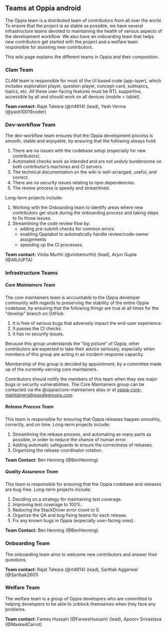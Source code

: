 ## Teams at Oppia android

The Oppia team is a distributed team of contributors from all over the world. To ensure that the project is as stable as possible, we have several infrastructure teams devoted to maintaining the health of various aspects of the development workflow. We also have an onboarding team that helps new contributors get started with the project and a welfare team responsible for assisting new contributors.

This wiki page explains the different teams in Oppia and their composition.

### Clam Team

CLAM team is responsible for most of the UI based code (app-layer), which includes exploration player, question player, concept-card, subtopics, topics, etc. All these user-facing features must be RTL supportive, accessible by all and should work on all devices (mobile + tablet).

**Team contact:** Rajat Talesra (@rt4914) (lead), Yash Verma (@yash10019coder)

### Dev-workflow Team
The dev-workflow team ensures that the Oppia development process is smooth, stable and enjoyable, by ensuring that the following always hold:

1. There are no issues with the codebase setup (especially for new contributors).
2. Automated checks work as intended and are not unduly burdensome on both contributor’s machines and CI servers.
3. The technical documentation on the wiki is well-arranged, useful, and correct.
4. There are no security issues relating to npm dependencies.
5. The review process is speedy and streamlined.

Long-term projects include:

1. Working with the Onboarding team to identify areas where new contributors get stuck during the onboarding process and taking steps to fix those issues.
2. Streamlining the code review flow by: 
    * adding pre-submit checks for common errors 
    * enabling Oppiabot to automatically handle review/code-owner assignments 
    * speeding up the CI processes.

**Team contact:** Vinita Murthi (@vinitamurthi) (lead), Arjun Gupta (@ARJUPTA)

### Infrastructure Teams

##### Core Maintainers Team
The core maintainers team is accountable to the Oppia developer community with regards to preserving the stability of the entire Oppia codebase, by ensuring that the following things are true at all times for the "develop" branch on GitHub:
1. It is free of serious bugs that adversely impact the end-user experience.
2. It passes the CI checks.
3. It has no security issues.

Because this group understands the "big picture" of Oppia, other contributors are expected to take their advice seriously, especially when members of this group are acting in an incident-response capacity.

Membership of this group is decided by appointment, by a committee made up of the currently-serving core maintainers.

Contributors should notify the members of this team when they see major bugs or security vulnerabilities. The Core Maintainers group can be contacted via the @oppia/core-maintainers alias or at oppia-core-maintainers@googlegroups.com.


##### Release Process Team
This team is responsible for ensuring that Oppia releases happen smoothly, correctly, and on time. Long-term projects include:
1. Streamlining the release process, and automating as many parts as possible, in order to reduce the chance of human error.
2. Adding automatic safeguards to ensure the correctness of releases.
3. Organizing the release coordinator rotation.

**Team Contact:** Ben Henning (@BenHenning)

##### Quality Assurance Team
This team is responsible for ensuring that the Oppia codebase and releases are bug-free. Long-term projects include:
1. Deciding on a strategy for maintaining test coverage.
2. Improving test coverage to 100%.
3. Reducing the StackDriver error count to 0.
4. Organize the QA and bug fixing teams for each release.
5. Fix any known bugs in Oppia (especially user-facing ones).

**Team Contact:** Ben Henning (@BenHenning)

### Onboarding Team
The onboarding team aims to welcome new contributors and answer their questions.

**Team contact:** Rajat Talesra (@rt4914) (lead), Sarthak Aggarwal (@Sarthak2601)

### Welfare Team
The welfare team is a group of Oppia developers who are committed to helping developers to be able to unblock themselves when they face any problems. 

**Team contact:** Farees Hussain (@FareesHussain) (lead), Apoorv Srivastava (@MaskedCarrot)